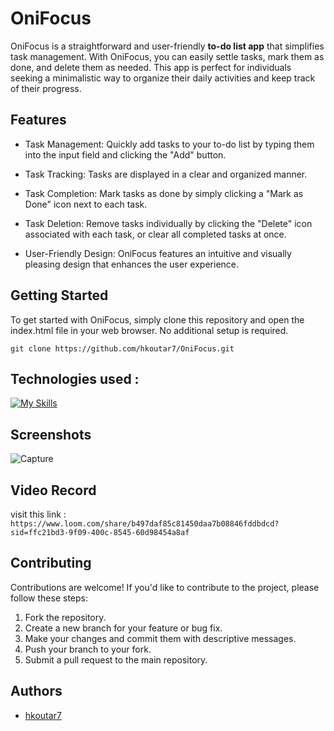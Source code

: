 
# OniFocus

OniFocus is a straightforward and user-friendly **to-do list app** that simplifies task management. With OniFocus, you can easily settle tasks, mark them as done, and delete them as needed. This app is perfect for individuals seeking a minimalistic way to organize their daily activities and keep track of their progress.


## Features

- Task Management: Quickly add tasks to your to-do list by typing them into the input field and clicking the "Add" button.

- Task Tracking: Tasks are displayed in a clear and organized manner.

- Task Completion: Mark tasks as done by simply clicking a "Mark as Done" icon next to each task.

- Task Deletion: Remove tasks individually by clicking the "Delete" icon associated with each task, or clear all completed tasks at once.

- User-Friendly Design: OniFocus features an intuitive and visually pleasing design that enhances the user experience.

## Getting Started

To get started with OniFocus, simply clone this repository and open the index.html file in your web browser.
No additional setup is required.

`` git clone https://github.com/hkoutar7/OniFocus.git  ``

## Technologies used :


[![My Skills](https://skillicons.dev/icons?i=html,css,js)](https://skillicons.dev)

## Screenshots

![Capture](https://github.com/hkoutar7/OniFocus/assets/122703123/1534a614-0bf7-4ec2-a71a-badddacd407a)

## Video Record 
visit this link : ``https://www.loom.com/share/b497daf85c81450daa7b08846fddbdcd?sid=ffc21bd3-9f09-400c-8545-60d98454a8af``

## Contributing

Contributions are welcome! If you'd like to contribute to the project, please follow these steps:

1. Fork the repository.
2. Create a new branch for your feature or bug fix.
3. Make your changes and commit them with descriptive messages.
4. Push your branch to your fork.
5. Submit a pull request to the main repository.
## Authors

- [hkoutar7](https://github.com/hkoutar7)

